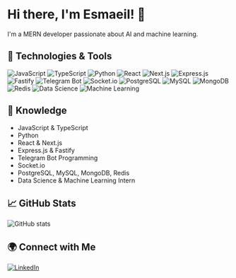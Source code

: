 # Hi there, I'm Esmaeil! 👋

I'm a MERN developer passionate about AI and machine learning.

## 🔧 Technologies & Tools

![JavaScript](https://img.shields.io/badge/-JavaScript-F7DF1E?style=flat-square&logo=javascript&logoColor=black)
![TypeScript](https://img.shields.io/badge/-TypeScript-007ACC?style=flat-square&logo=typescript&logoColor=white)
![Python](https://img.shields.io/badge/-Python-3776AB?style=flat-square&logo=python&logoColor=white)
![React](https://img.shields.io/badge/-React-61DAFB?style=flat-square&logo=react&logoColor=black)
![Next.js](https://img.shields.io/badge/-Next.js-000000?style=flat-square&logo=next.js&logoColor=white)
![Express.js](https://img.shields.io/badge/-Express.js-000000?style=flat-square&logo=express&logoColor=white)
![Fastify](https://img.shields.io/badge/-Fastify-000000?style=flat-square&logo=fastify&logoColor=white)
![Telegram Bot](https://img.shields.io/badge/-Telegram%20Bot-2CA5E0?style=flat-square&logo=telegram&logoColor=white)
![Socket.io](https://img.shields.io/badge/-Socket.io-010101?style=flat-square&logo=socket.io&logoColor=white)
![PostgreSQL](https://img.shields.io/badge/-PostgreSQL-336791?style=flat-square&logo=postgresql&logoColor=white)
![MySQL](https://img.shields.io/badge/-MySQL-4479A1?style=flat-square&logo=mysql&logoColor=white)
![MongoDB](https://img.shields.io/badge/-MongoDB-47A248?style=flat-square&logo=mongodb&logoColor=white)
![Redis](https://img.shields.io/badge/-Redis-DC382D?style=flat-square&logo=redis&logoColor=white)
![Data Science](https://img.shields.io/badge/-Data%20Science-FF6F00?style=flat-square&logo=data-science&logoColor=white)
![Machine Learning](https://img.shields.io/badge/-Machine%20Learning-FF6F00?style=flat-square&logo=machine-learning&logoColor=white)

## 🧠 Knowledge

- JavaScript & TypeScript
- Python
- React & Next.js
- Express.js & Fastify
- Telegram Bot Programming
- Socket.io
- PostgreSQL, MySQL, MongoDB, Redis
- Data Science & Machine Learning Intern

## 📈 GitHub Stats

![GitHub stats](https://github-readme-stats.vercel.app/api?username=Esmaeil-Mashhadi&show_icons=true&theme=radical)

## 🌍 Connect with Me

[![LinkedIn](https://img.shields.io/badge/-LinkedIn-0077B5?style=flat-square&logo=linkedin&logoColor=white)](https://www.linkedin.com/in/esmaeil-mashhadi)
